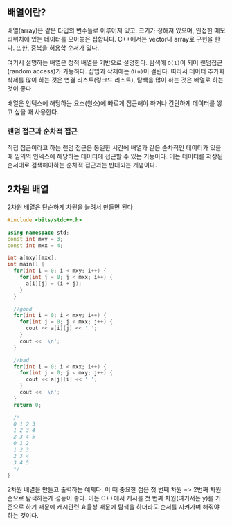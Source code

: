 ## 배열이란?

배열(array)은 같은 타입의 변수들로 이루어져 있고, 크기가 정해져 있으며, 인접한 메모리위치에 있는 데이터를 모아놓은 집합니다. C++에서는 vector나 array로 구현을 한다. 또한, 중복을 허용학 순서가 있다.

여기서 설명하는 배열은 정적 배열을 기반으로 설명한다. 탐색에 `O(1)`이 되어 랜덤접근(random access)가 가능하다. 삽입과 삭제에는 `O(n)`이 걸린다. 따라서 데이터 추가화 삭제를 많이 하는 것은 연결 리스트(링크드 리스트), 탐색을 많이 하는 것은 배열로 하는 것이 좋다

배열은 인덱스에 해당하는 요소(원소)에 빠르게 접근해야 하거나 간단하게 데이터를 쌓고 싶을 때 사용한다.

### 랜덤 접근과 순차적 접근

직접 접근이라고 하는 랜덤 접근은 동일한 시간에 배열과 같은 순차적인 데이터가 있을 때 임의의 인덱스에 해당하는 데이터에 접근할 수 있는 기능이다. 이는 데이터를 저장된 순서대로 검색해야하는 순차적 접근과는 반대되는 개념이다.

## 2차원 배열

2차원 배열은 단순하게 차원을 늘려서 만들면 된다

```cpp
#include <bits/stdc++.h>

using namespace std;
const int mxy = 3;
const int mxx = 4;

int a[mxy][mxx];
int main() {
  for(int i = 0; i < mxy; i++) {
    for(int j = 0; j < mxx; i++) {
      a[i][j] = (i + j);
    }
  }

  //good
  for(int i = 0; i < mxy; i++) {
    for(int j = 0; j < mxx; j++) {
      cout << a[i][j] << ' ';
    }
    cout << '\n';
  }

  //bad
  for(int i = 0; i < mxx; i++) {
    for(int j = 0; j < mxy; j++) {
      cout << a[j][i] << ' ';
    }
    cout << '\n';
  }
  return 0;

  /*
  0 1 2 3
  1 2 3 4
  2 3 4 5
  0 1 2
  1 2 3
  2 3 4
  3 4 5
  */
}
```

2차원 배열을 만들고 출력하는 예제다. 이 때 중요한 점은 첫 번째 차원 => 2번째 차원 순으로 탐색하는게 성능이 좋다. 이는 C++에서 캐시를 첫 번째 차원(여기서는 y)를 기준으로 하기 때문에 캐시관련 효율성 때문에 탐색을 하더라도 순서를 지켜가며 해줘야 하는 것이다.
